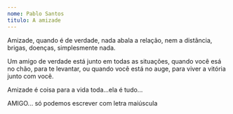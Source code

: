 ```yaml
---
nome: Pablo Santos
titulo: A amizade
---
```


Amizade, quando é de verdade, nada abala a relação, nem a distância, brigas, doenças, simplesmente nada.

Um amigo de verdade está junto em todas as situações, quando você esá no chão, para te levantar, ou quando você está no auge, para viver a vitória junto com você.

Amizade é coisa para a vida toda...ela é tudo...

AMIGO... só podemos escrever com letra maiúscula
